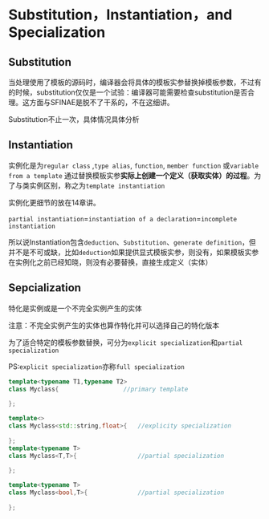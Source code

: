 # Substitution，Instantiation，and Specialization

## Substitution

当处理使用了模板的源码时，编译器会将具体的模板实参替换掉模板参数，不过有的时候，substitution仅仅是一个试验：编译器可能需要检查substitution是否合理。这方面与SFINAE是脱不了干系的，不在这细讲。

Substitution不止一次，具体情况具体分析

## Instantiation

实例化是为`regular class` ,`type alias`, `function`, `member function` 或`variable from a template` 通过替换模板实参**实际上创建一个定义（获取实体）的过程**。为了与类实例区别，称之为`template instantiation`

实例化更细节的放在14章讲。

`partial instantiation`=`instantiation of a declaration`=`incomplete instantiation`

所以说Instantiation包含`deduction`、`Substitution`、`generate definition`，但并不是不可或缺，比如`deduction`如果提供显式模板实参，则没有，如果模板实参在实例化之前已经知晓，则没有必要替换，直接生成定义（实体）

## Sepcialization

特化是实例或是一个不完全实例产生的实体

注意：不完全实例产生的实体也算作特化并可以选择自己的特化版本

为了适合特定的模板参数替换，可分为`explicit specialization`和`partial specialization`

PS:`explicit specialization`亦称`full specialization`

```cpp
template<typename T1,typename T2>
class Myclass{					//primary template
    
};

template<>
class Myclass<std::string,float>{	//explicity specialization
    
};
template<typename T>
class Myclass<T,T>{					//partial specialization
    
};

template<typename T>
class Myclass<bool,T>{				//partial specialization
    
};
```

